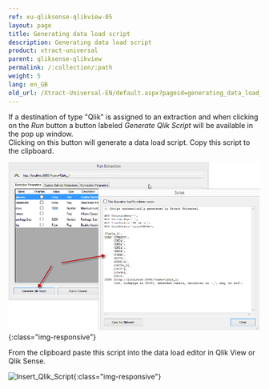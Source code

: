 ```yaml
---
ref: xu-qliksense-qlikview-05
layout: page
title: Generating data load script
description: Generating data load script
product: xtract-universal
parent: qliksense-qlikview
permalink: /:collection/:path
weight: 5
lang: en_GB
old_url: /Xtract-Universal-EN/default.aspx?pageid=generating_data_load_script
---
```


If a destination of type "Qlik" is assigned to an extraction and when clicking on the *Run* button a button labeled *Generate Qlik Script* will be available in the pop up window.<br>
Clicking on this button will generate a data load script. Copy this script to the clipboard.

![XU_qlik_generate_Script](/img/content/XU_qlik_generate_Script.png){:class="img-responsive"}

From the clipboard paste this script into the data load editor in Qlik View or Qlik Sense.

![Insert_Qlik_Script](/img/content/Insert_Qlik_Script.png){:class="img-responsive"}
